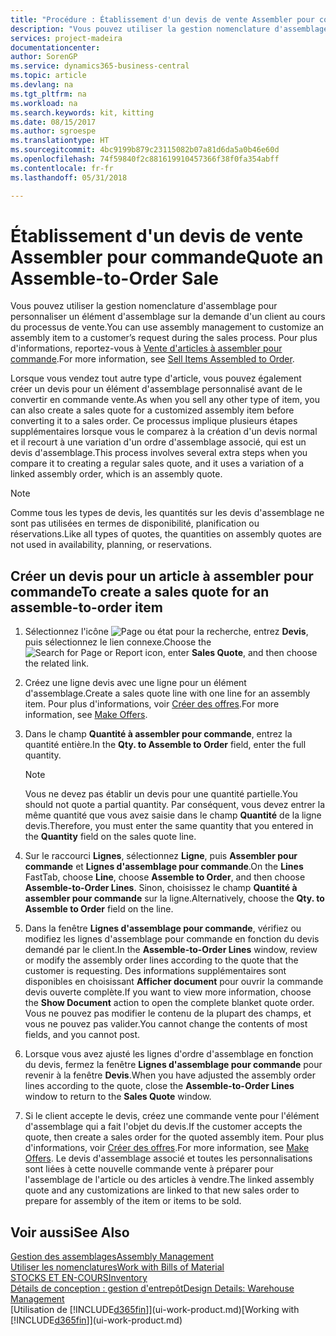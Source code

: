 ```yaml
---
title: "Procédure : Établissement d'un devis de vente Assembler pour commande | Microsoft Docs"
description: "Vous pouvez utiliser la gestion nomenclature d'assemblage pour personnaliser un élément d'assemblage sur la demande d'un client au cours du processus de vente."
services: project-madeira
documentationcenter: 
author: SorenGP
ms.service: dynamics365-business-central
ms.topic: article
ms.devlang: na
ms.tgt_pltfrm: na
ms.workload: na
ms.search.keywords: kit, kitting
ms.date: 08/15/2017
ms.author: sgroespe
ms.translationtype: HT
ms.sourcegitcommit: 4bc9199b879c23115082b07a81d6da5a0b46e60d
ms.openlocfilehash: 74f59840f2c881619910457366f38f0fa354abff
ms.contentlocale: fr-fr
ms.lasthandoff: 05/31/2018

---
```

# <a name="quote-an-assemble-to-order-sale"></a><span data-ttu-id="52a55-103">Établissement d'un devis de vente Assembler pour commande</span><span class="sxs-lookup"><span data-stu-id="52a55-103">Quote an Assemble-to-Order Sale</span></span>
<span data-ttu-id="52a55-104">Vous pouvez utiliser la gestion nomenclature d'assemblage pour personnaliser un élément d'assemblage sur la demande d'un client au cours du processus de vente.</span><span class="sxs-lookup"><span data-stu-id="52a55-104">You can use assembly management to customize an assembly item to a customer’s request during the sales process.</span></span> <span data-ttu-id="52a55-105">Pour plus d'informations, reportez-vous à [Vente d'articles à assembler pour commande](assembly-how-to-sell-items-assembled-to-order.md).</span><span class="sxs-lookup"><span data-stu-id="52a55-105">For more information, see [Sell Items Assembled to Order](assembly-how-to-sell-items-assembled-to-order.md).</span></span>  

<span data-ttu-id="52a55-106">Lorsque vous vendez tout autre type d'article, vous pouvez également créer un devis pour un élément d'assemblage personnalisé avant de le convertir en commande vente.</span><span class="sxs-lookup"><span data-stu-id="52a55-106">As when you sell any other type of item, you can also create a sales quote for a customized assembly item before converting it to a sales order.</span></span> <span data-ttu-id="52a55-107">Ce processus implique plusieurs étapes supplémentaires lorsque vous le comparez à la création d'un devis normal et il recourt à une variation d'un ordre d'assemblage associé, qui est un devis d'assemblage.</span><span class="sxs-lookup"><span data-stu-id="52a55-107">This process involves several extra steps when you compare it to creating a regular sales quote, and it uses a variation of a linked assembly order, which is an assembly quote.</span></span>

> [!NOTE]  
>  <span data-ttu-id="52a55-108">Comme tous les types de devis, les quantités sur les devis d'assemblage ne sont pas utilisées en termes de disponibilité, planification ou réservations.</span><span class="sxs-lookup"><span data-stu-id="52a55-108">Like all types of quotes, the quantities on assembly quotes are not used in availability, planning, or reservations.</span></span>  

## <a name="to-create-a-sales-quote-for-an-assemble-to-order-item"></a><span data-ttu-id="52a55-109">Créer un devis pour un article à assembler pour commande</span><span class="sxs-lookup"><span data-stu-id="52a55-109">To create a sales quote for an assemble-to-order item</span></span>  
1.  <span data-ttu-id="52a55-110">Sélectionnez l'icône ![Page ou état pour la recherche](media/ui-search/search_small.png "icône Page ou état pour la recherche"), entrez **Devis**, puis sélectionnez le lien connexe.</span><span class="sxs-lookup"><span data-stu-id="52a55-110">Choose the ![Search for Page or Report](media/ui-search/search_small.png "Search for Page or Report icon") icon, enter **Sales Quote**, and then choose the related link.</span></span>  
2.  <span data-ttu-id="52a55-111">Créez une ligne devis avec une ligne pour un élément d'assemblage.</span><span class="sxs-lookup"><span data-stu-id="52a55-111">Create a sales quote line with one line for an assembly item.</span></span> <span data-ttu-id="52a55-112">Pour plus d'informations, voir [Créer des offres](sales-how-make-offers.md).</span><span class="sxs-lookup"><span data-stu-id="52a55-112">For more information, see [Make Offers](sales-how-make-offers.md).</span></span>  
3.  <span data-ttu-id="52a55-113">Dans le champ **Quantité à assembler pour commande**, entrez la quantité entière.</span><span class="sxs-lookup"><span data-stu-id="52a55-113">In the **Qty. to Assemble to Order** field, enter the full quantity.</span></span>

    > [!NOTE]  
    >  <span data-ttu-id="52a55-114">Vous ne devez pas établir un devis pour une quantité partielle.</span><span class="sxs-lookup"><span data-stu-id="52a55-114">You should not quote a partial quantity.</span></span> <span data-ttu-id="52a55-115">Par conséquent, vous devez entrer la même quantité que vous avez saisie dans le champ **Quantité** de la ligne devis.</span><span class="sxs-lookup"><span data-stu-id="52a55-115">Therefore, you must enter the same quantity that you entered in the **Quantity** field on the sales quote line.</span></span>  

4.  <span data-ttu-id="52a55-116">Sur le raccourci **Lignes**, sélectionnez **Ligne**, puis **Assembler pour commande** et **Lignes d'assemblage pour commande**.</span><span class="sxs-lookup"><span data-stu-id="52a55-116">On the **Lines** FastTab, choose **Line**, choose **Assemble to Order**, and then choose **Assemble-to-Order Lines**.</span></span> <span data-ttu-id="52a55-117">Sinon, choisissez le champ **Quantité à assembler pour commande** sur la ligne.</span><span class="sxs-lookup"><span data-stu-id="52a55-117">Alternatively, choose the **Qty. to Assemble to Order** field on the line.</span></span>  
5.  <span data-ttu-id="52a55-118">Dans la fenêtre **Lignes d'assemblage pour commande**, vérifiez ou modifiez les lignes d'assemblage pour commande en fonction du devis demandé par le client.</span><span class="sxs-lookup"><span data-stu-id="52a55-118">In the **Assemble-to-Order Lines** window, review or modify the assembly order lines according to the quote that the customer is requesting.</span></span> <span data-ttu-id="52a55-119">Des informations supplémentaires sont disponibles en choisissant **Afficher document** pour ouvrir la commande devis ouverte complète.</span><span class="sxs-lookup"><span data-stu-id="52a55-119">If you want to view more information, choose the **Show Document** action to open the complete blanket quote order.</span></span> <span data-ttu-id="52a55-120">Vous ne pouvez pas modifier le contenu de la plupart des champs, et vous ne pouvez pas valider.</span><span class="sxs-lookup"><span data-stu-id="52a55-120">You cannot change the contents of most fields, and you cannot post.</span></span>  
6.  <span data-ttu-id="52a55-121">Lorsque vous avez ajusté les lignes d'ordre d'assemblage en fonction du devis, fermez la fenêtre **Lignes d'assemblage pour commande** pour revenir à la fenêtre **Devis**.</span><span class="sxs-lookup"><span data-stu-id="52a55-121">When you have adjusted the assembly order lines according to the quote, close the **Assemble-to-Order Lines** window to return to the **Sales Quote** window.</span></span>  
7.  <span data-ttu-id="52a55-122">Si le client accepte le devis, créez une commande vente pour l'élément d'assemblage qui a fait l'objet du devis.</span><span class="sxs-lookup"><span data-stu-id="52a55-122">If the customer accepts the quote, then create a sales order for the quoted assembly item.</span></span> <span data-ttu-id="52a55-123">Pour plus d'informations, voir [Créer des offres](sales-how-make-offers.md).</span><span class="sxs-lookup"><span data-stu-id="52a55-123">For more information, see [Make Offers](sales-how-make-offers.md).</span></span> <span data-ttu-id="52a55-124">Le devis d'assemblage associé et toutes les personnalisations sont liées à cette nouvelle commande vente à préparer pour l'assemblage de l'article ou des articles à vendre.</span><span class="sxs-lookup"><span data-stu-id="52a55-124">The linked assembly quote and any customizations are linked to that new sales order to prepare for assembly of the item or items to be sold.</span></span>  

## <a name="see-also"></a><span data-ttu-id="52a55-125">Voir aussi</span><span class="sxs-lookup"><span data-stu-id="52a55-125">See Also</span></span>  
[<span data-ttu-id="52a55-126">Gestion des assemblages</span><span class="sxs-lookup"><span data-stu-id="52a55-126">Assembly Management</span></span>](assembly-assemble-items.md)  
[<span data-ttu-id="52a55-127">Utiliser les nomenclatures</span><span class="sxs-lookup"><span data-stu-id="52a55-127">Work with Bills of Material</span></span>](inventory-how-work-BOMs.md)  
[<span data-ttu-id="52a55-128">STOCKS ET EN-COURS</span><span class="sxs-lookup"><span data-stu-id="52a55-128">Inventory</span></span>](inventory-manage-inventory.md)  
[<span data-ttu-id="52a55-129">Détails de conception : gestion d'entrepôt</span><span class="sxs-lookup"><span data-stu-id="52a55-129">Design Details: Warehouse Management</span></span>](design-details-warehouse-management.md)  
<span data-ttu-id="52a55-130">[Utilisation de [!INCLUDE[d365fin](includes/d365fin_md.md)]](ui-work-product.md)</span><span class="sxs-lookup"><span data-stu-id="52a55-130">[Working with [!INCLUDE[d365fin](includes/d365fin_md.md)]](ui-work-product.md)</span></span>

